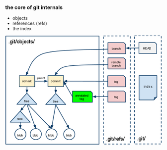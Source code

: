 ###  the core of git internals

* objects
* references (refs)
* the index

<img src='images\05.png' />
